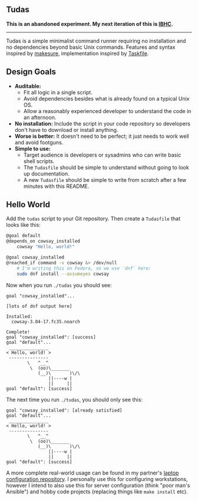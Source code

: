 ## Tudas

**This is an abandoned experiment. My next iteration of this is [IBHC](https://github.com/pcrockett/ibhc).**

---

Tudas is a simple minimalist command runner requiring no installation and no dependencies beyond basic Unix commands. Features and syntax inspired by [makesure][makesure], implementation inspired by [Taskfile][taskfile].

## Design Goals

* **Auditable:**
    * Fit all logic in a single script.
    * Avoid dependencies besides what is already found on a typical Unix OS.
    * Allow a reasonably experienced developer to understand the code in an afternoon.
* **No installation:** Include the script in your code repository so developers don't have to download or install anything.
* **Worse is better:** It doesn't need to be perfect; it just needs to work well and avoid footguns.
* **Simple to use:**
    * Target audience is developers or sysadmins who can write basic shell scripts.
    * The `Tudasfile` should be simple to understand without going to look up documentation.
    * A new `Tudasfile` should be simple to write from scratch after a few minutes with this README.

## Hello World

Add the `tudas` script to your Git repository. Then create a `Tudasfile` that looks like this:

```bash
@goal default
@depends_on cowsay_installed
    cowsay "Hello, world!"

@goal cowsay_installed
@reached_if command -v cowsay &> /dev/null
    # I'm writing this on Fedora, so we use `dnf` here:
    sudo dnf install --assumeyes cowsay
```

Now when you run `./tudas` you should see:

```plaintext
goal "cowsay_installed"...

[lots of dnf output here]

Installed:
  cowsay-3.04-17.fc35.noarch

Complete!
goal "cowsay_installed": [success]
goal "default"...
 _______________
< Hello, world! >
 ---------------
        \   ^__^
         \  (oo)\_______
            (__)\       )\/\
                ||----w |
                ||     ||
goal "default": [success]
```

The next time you run `./tudas`, you should only see this:

```plaintext
goal "cowsay_installed": [already satisfied]
goal "default"...
 _______________
< Hello, world! >
 ---------------
        \   ^__^
         \  (oo)\_______
            (__)\       )\/\
                ||----w |
                ||     ||
goal "default": [success]
```

A more complete real-world usage can be found in my partner's [laptop configuration repository][wife-lappy]. I personally use this for configuring workstations, however I intend to also use this for server configuration (think "poor man's Ansible") and hobby code projects (replacing things like `make install` etc).

[makesure]: https://github.com/xonixx/makesure
[taskfile]: https://github.com/adriancooney/Taskfile
[wife-lappy]: https://github.com/pcrockett/wife-laptop
